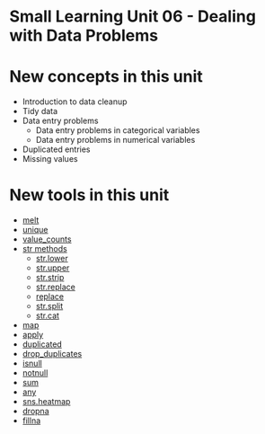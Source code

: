 # Small Learning Unit 06 - Dealing with Data Problems


# New concepts in this unit

- Introduction to data cleanup
- Tidy data
- Data entry problems
    - Data entry problems in categorical variables
    - Data entry problems in numerical variables
- Duplicated entries
- Missing values

# New tools in this unit

- [melt](https://pandas.pydata.org/pandas-docs/stable/reference/api/pandas.melt.html)
- [unique](https://pandas.pydata.org/pandas-docs/stable/reference/api/pandas.Series.unique.html)
- [value_counts](https://pandas.pydata.org/pandas-docs/stable/reference/api/pandas.Series.value_counts.html)
- [str methods](https://pandas.pydata.org/pandas-docs/stable/reference/api/pandas.Series.str.html)
    - [str.lower](https://pandas.pydata.org/pandas-docs/stable/reference/api/pandas.Series.str.lower.html)
    - [str.upper](https://pandas.pydata.org/pandas-docs/stable/reference/api/pandas.Series.str.upper.html)
    - [str.strip](https://pandas.pydata.org/pandas-docs/stable/reference/api/pandas.Series.str.strip.html)
    - [str.replace](https://pandas.pydata.org/pandas-docs/stable/reference/api/pandas.Series.str.replace.html)
    - [replace](https://pandas.pydata.org/pandas-docs/stable/reference/api/pandas.Series.replace.html)
    - [str.split](https://pandas.pydata.org/pandas-docs/stable/reference/api/pandas.Series.str.split.html)
    - [str.cat](https://pandas.pydata.org/pandas-docs/stable/reference/api/pandas.Series.str.cat.html)
- [map](https://pandas.pydata.org/docs/reference/api/pandas.Series.map.html)
- [apply](https://pandas.pydata.org/docs/reference/api/pandas.DataFrame.apply.html)
- [duplicated](https://pandas.pydata.org/pandas-docs/stable/reference/api/pandas.DataFrame.duplicated.html)
- [drop_duplicates](https://pandas.pydata.org/pandas-docs/stable/reference/api/pandas.DataFrame.drop_duplicates.html)
- [isnull](https://pandas.pydata.org/pandas-docs/stable/reference/api/pandas.isnull.html)
- [notnull](https://pandas.pydata.org/docs/reference/api/pandas.notnull.html)
- [sum](https://pandas.pydata.org/pandas-docs/stable/reference/api/pandas.Series.sum.html)
- [any](https://docs.python.org/3/library/functions.html#any)
- [sns.heatmap](https://seaborn.pydata.org/generated/seaborn.heatmap.html)
- [dropna](https://pandas.pydata.org/pandas-docs/stable/reference/api/pandas.DataFrame.dropna.html)
- [fillna](https://pandas.pydata.org/pandas-docs/stable/reference/api/pandas.DataFrame.fillna.html)



